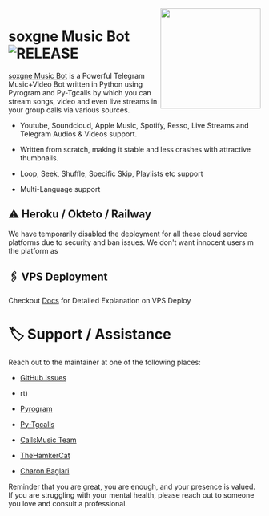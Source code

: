 <img src="https://te.legra.ph/file/36ed0098d4549dc571291.jpg" align="right" width="200" height="200"/>

# soxgne Music Bot <img src="https://img.shields.io/github/v/release/strontium142/soxgneMusicBot?color=black&logo=github&logoColor=black&style=social" alt="RELEASE">

[soxgne Music Bot](https://github.com/strontium142/soxgneMusicBot) is a Powerful Telegram Music+Video Bot written in Python using Pyrogram and Py-Tgcalls by which you can stream songs, video and even live streams in your group calls via various sources.

* Youtube, Soundcloud, Apple Music, Spotify, Resso, Live Streams and Telegram Audios & Videos support.

* Written from scratch, making it stable and less crashes with attractive thumbnails.

* Loop, Seek, Shuffle, Specific Skip, Playlists etc support

* Multi-Language support

## ⚠️ Heroku / Okteto / Railway

We have temporarily disabled the deployment for  all these cloud service platforms due to security and ban issues. We don't want innocent users m the platform as



## 🖇 VPS Deployment

Checkout [Docs](https://notreallyshikhar.gitbook.io/yukkimusicbot/deployment/local-hosting-or-vps) for Detailed Explanation on VPS Deploy

# 🏷 Support / Assistance

Reach out to the maintainer at one of the following places:

- [GitHub Issues](https://github.com/TeamYukki/yukkimusicbot/issues/new?assignees=&labels=question&template=SUPPORT_QUESTION.md&title=support%3A+)

- rt)

- [Pyrogram](https://github.com/pyrogram/pyrogram)

- [Py-Tgcalls](https://github.com/pytgcalls/pytgcalls)

- [CallsMusic Team](https://github.com/Callsmusic)

- [TheHamkerCat](https://github.com/TheHamkerCat)

- [Charon Baglari](https://github.com/XCBv021)

Reminder that you are great, you are enough, and your presence is valued. If you are struggling with your mental health, please reach out to someone you love and consult a professional.






